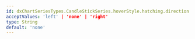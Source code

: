 ```yaml
---
id: dxChartSeriesTypes.CandleStickSeries.hoverStyle.hatching.direction
acceptValues: 'left' | 'none' | 'right'
type: String
default: 'none'
---
```

